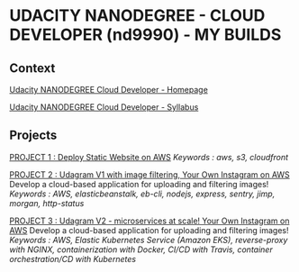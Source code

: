 # UDACITY NANODEGREE - CLOUD DEVELOPER (nd9990) - MY BUILDS

## Context

[Udacity NANODEGREE Cloud Developer - Homepage](https://www.udacity.com/course/cloud-developer-nanodegree--nd9990)

[Udacity NANODEGREE Cloud Developer - Syllabus](https://d20vrrgs8k4bvw.cloudfront.net/documents/en-US/Cloud+Developer+Nanodegree+program+Syllabus.pdf)

## Projects

[PROJECT 1 : Deploy Static Website on AWS](project1-deploy-static-website-on-aws)
_Keywords : aws, s3, cloudfront_

[PROJECT 2 : Udagram V1 with image filtering, Your Own Instagram on AWS](project2-image-filter)
Develop a cloud-based application for uploading and filtering images!
_Keywords : AWS, elasticbeanstalk, eb-cli, nodejs, express, sentry, jimp, morgan, http-status_

[PROJECT 3 : Udagram V2 - microservices at scale! Your Own Instagram on AWS](project3-microservices-udagram)
Develop a cloud-based application for uploading and filtering images!
_Keywords : AWS, Elastic Kubernetes Service (Amazon EKS), reverse-proxy with NGINX, containerization with Docker, CI/CD with Travis, container orchestration/CD with Kubernetes_

